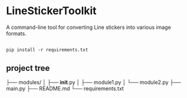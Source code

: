 # LineStickerToolkit

A command-line tool for converting Line stickers into various image formats.

##

```shell
pip install -r requirements.txt
```

## project tree

├── modules/
│ ├── **init**.py
│ ├── module1.py
│ └── module2.py
├── main.py
├── README.md
└── requirements.txt
